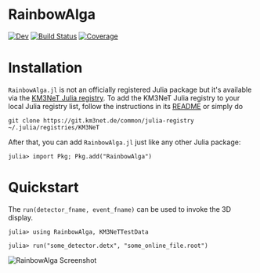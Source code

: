 # RainbowAlga

[![Dev](https://img.shields.io/badge/docs-dev-blue.svg)](https://tgal.gitlab.io/RainbowAlga.jl/dev)
[![Build Status](https://git.km3net.de/tgal/RainbowAlga.jl/badges/main/pipeline.svg)](https://git.km3net.de/tgal/RainbowAlga.jl/pipelines)
[![Coverage](https://git.km3net.de/tgal/RainbowAlga.jl/badges/main/coverage.svg)](https://git.km3net.de/tgal/RainbowAlga.jl/commits/main)

# Installation

`RainbowAlga.jl` is not an officially registered Julia package but it's available via
the [KM3NeT Julia registry](https://git.km3net.de/common/julia-registry). To add
the KM3NeT Julia registry to your local Julia registry list, follow the
instructions in its
[README](https://git.km3net.de/common/julia-registry#adding-the-registry) or simply do

    git clone https://git.km3net.de/common/julia-registry ~/.julia/registries/KM3NeT
    
After that, you can add `RainbowAlga.jl` just like any other Julia package:

    julia> import Pkg; Pkg.add("RainbowAlga")
    
# Quickstart

The `run(detector_fname, event_fname)` can be used to invoke the 3D display.

``` julia-repl
julia> using RainbowAlga, KM3NeTTestData

julia> run("some_detector.detx", "some_online_file.root")
```

![RainbowAlga Screenshot](https://git.km3net.de/tgal/RainbowAlga.jl/-/raw/main/docs/images/RainbowAlga_Screenshot.png?ref_type=heads)
